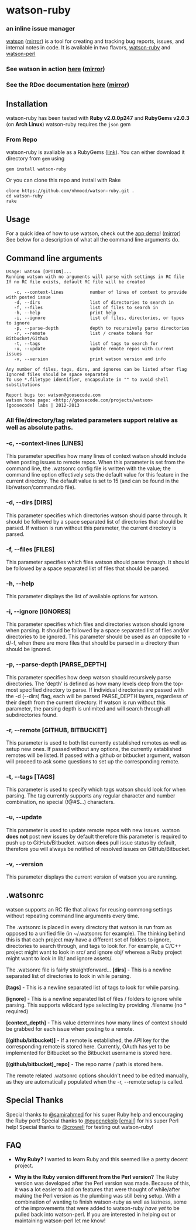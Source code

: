 # watson-ruby
### an inline issue manager
[watson](http://goosecode.com/watson) ([mirror](http://nhmood.github.io/watson-ruby)) is a tool for creating and tracking bug reports, issues, and internal notes in code.
It is avaliable in two flavors, [watson-ruby](http://github.com/nhmood/watson-ruby) and [watson-perl](http://github.com/nhmood/watson-perl)

### See watson in action [here](http://goosecode.com/watson) ([mirror](http://nhmood.github.io/watson-ruby))
### See the RDoc documentation [here](http://goosecode.com/watson/ruby/doc/) ([mirror](http://nhmood.github.io/watson-ruby/ruby/doc/))

## Installation
watson-ruby has been tested with **Ruby v2.0.0p247** and **RubyGems v2.0.3** (on **Arch Linux**)
watson-ruby requires the ```json``` gem

### From Repo
watson-ruby is avaliable as a RubyGems ([link](https://rubygems.org/gems/watson-ruby)).
You can either download it directory from ```gem``` using
```
gem install watson-ruby
```

Or you can clone this repo and install with Rake
```
clone https://github.com/nhmood/watson-ruby.git .
cd watson-ruby
rake
```

## Usage
For a quick idea of how to use watson, check out the [app demo](http://goosecode.com/watson)! ([mirror](http://nhmood.github.io/watson-ruby))
See below for a description of what all the command line arguments do.

## Command line arguments
```
Usage: watson [OPTION]...
Running watson with no arguments will parse with settings in RC file
If no RC file exists, default RC file will be created

   -c, --context-lines			number of lines of context to provide with posted issue
   -d, --dirs                   list of directories to search in
   -f, --files                  list of files to search in
   -h, --help                   print help
   -i, --ignore                 list of files, directories, or types to ignore
   -p, --parse-depth            depth to recursively parse directories
   -r, --remote                 list / create tokens for Bitbucket/Github
   -t, --tags                   list of tags to search for
   -u, --update					update remote repos with current issues
   -v, --version                print watson version and info

Any number of files, tags, dirs, and ignores can be listed after flag
Ignored files should be space separated
To use *.filetype identifier, encapsulate in "" to avoid shell substitutions

Report bugs to: watson@goosecode.com
watson home page: <http://goosecode.com/projects/watson>
[goosecode] labs | 2012-2013

```
### All file/directory/tag related parameters support relative as well as absolute paths.

### -c, --context-lines [LINES]
This parameter specifies how many lines of context watson should include when posting issues to remote repos.
When this parameter is set from the command line, the .watsonrc config file is written with the value; the command line option effectively sets the default value for this feature in the current directory.
The default value is set to 15 (and can be found in the lib/watson/command.rb file).

### -d, --dirs [DIRS]
This parameter specifies which directories watson should parse through.
It should be followed by a space separated list of directories that should be parsed.
If watson is run without this parameter, the current directory is parsed.


### -f, --files [FILES]
This parameter specifies which files watson should parse through.
It should be followed by a space separated list of files that should be parsed.


### -h, --help
This parameter displays the list of avaliable options for watson.


### -i, --ignore [IGNORES]
This parameter specifies which files and directories watson should ignore when parsing.
It should be followed by a space separated list of files and/or directories to be ignored.
This parameter should be used as an opposite to -d/-f, when there are more files that should be parsed in a directory than should be ignored.


### -p, --parse-depth [PARSE_DEPTH]
This parameter specifies how deep watson should recursively parse directories.
The 'depth' is defined as how many levels deep from the top-most specified directory to parse.
If individual directories are passed with the -d (--dirs) flag, each will be parsed PARSE_DEPTH layers, regardless of their depth from the current directory.
If watson is run without this parameter, the parsing depth is unlimited and will search through all subdirectories found.


### -r, --remote [GITHUB, BITBUCKET]
This parameter is used to both list currently established remotes as well as setup new ones.
If passed without any options, the currently established remotes will be listed.
If passed with a github or bitbucket argument, watson will proceed to ask some questions to set up the corresponding remote.


### -t, --tags [TAGS]
This parameter is used to specify which tags watson should look for when parsing.
The tag currently supports any regular character and number combination, no special (!@#$...) characters.


### -u, --update
This parameter is used to update remote repos with new issues.
watson **does not** post new issues by default therefore this parameter is required to push up to GitHub/Bitbucket.
watson **does** pull issue status by default, therefore you will always be notified of resolved issues on GitHub/Bitbucket.

### -v, --version
This parameter displays the current version of watson you are running.


## .watsonrc
watson supports an RC file that allows for reusing commong settings without repeating command line arguments every time.

The .watsonrc is placed in every directory that watson is run from as opposed to a unified file (in ~/.watsonrc for example). The thinking behind this is that each project may have a different set of folders to ignore, directories to search through, and tags to look for.
For example, a C/C++ project might want to look in src/ and ignore obj/ whereas a Ruby project might want to look in lib/ and ignore assets/.

The .watsonrc file is fairly straightforward...
**[dirs]** - This is a newline separated list of directories to look in while parsing.

**[tags]** - This is a newline separated list of tags to look for while parsing.

**[ignore]** - This is a newline separated list of files / folders to ignore while parsing.
This supports wildcard type selecting by providing .filename (no * required)

**[context_depth]** - This value determines how many lines of context should be grabbed for each issue when posting to a remote.

**[(github/bitbucket)]** - If a remote is established, the API key for the corresponding remote is stored here.
Currently, OAuth has yet to be implemented for Bitbucket so the Bitbucket username is stored here.

**[(github/bitbucket)_repo]** - The repo name / path is stored here.

The remote related .watsonrc options shouldn't need to be edited manually, as they are automatically populated when the -r, --remote setup is called.

## Special Thanks
Special thanks to [@samirahmed](http://github.com/samirahmed) for his super Ruby help and encouraging the Ruby port!
Special thanks to [@eugenekolo](http://twitter.com/eugenekolo) [[email](eugenek@bu.edu)] for his super Perl help!
Special thanks to [@crowell](http://github.com/crowell) for testing out watson-ruby!

## FAQ
- **Why Ruby?**
	I wanted to learn Ruby and this seemed like a pretty decent project.

- **Why is the Ruby version different from the Perl version?**
	The Ruby version was developed after the Perl version was made. Because of this, it was a lot easier to add on features that were thought of while/after making the Perl version as the plumbing was still being setup.
	With a combination of wanting to finish watson-ruby as well as laziness, some of the improvements that were added to watson-ruby *have yet* to be pulled back into watson-perl.
	If you are interested in helping out or maintaining watson-perl let me know!
